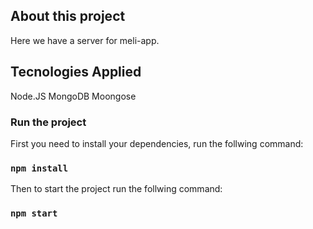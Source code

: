 ## About this project

Here we have a server for meli-app. 

## Tecnologies Applied

Node.JS
MongoDB
Moongose



### Run the project

First you need to install your dependencies, run the follwing command:

### `npm install`

Then to start the project run the follwing command:

### `npm start`

